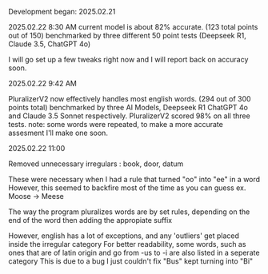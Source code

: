 Development began: 2025.02.21

2025.02.22 8:30 AM current model is about 82% accurate. (123 total points out of 150) benchmarked by three different 50 point tests (Deepseek R1, Claude 3.5, ChatGPT 4o)

I will go set up a few tweaks right now and I will report back on accuracy soon.

2025.02.22 9:42 AM 

PluralizerV2 now effectively handles most english words. (294 out of 300 points total) benchmarked by three AI Models,
Deepseek R1 ChatGPT 4o and Claude 3.5 Sonnet respectively. PluralizerV2 scored 98% on all three tests.
note: some words were repeated, to make a more accurate assesment I'll make one soon.

2025.02.22 11:00

Removed unnecessary irregulars : book, door, datum

These were necessary when I had a rule that turned "oo" into "ee" in a word
However, this seemed to backfire most of the time as you can guess
ex. Moose -> Meese

The way the program pluralizes words are by set rules, depending on the end of the word then adding the appropiate suffix

However, english has a lot of exceptions, and any 'outliers' get placed inside the irregular category
For better readability, some words, such as ones that are of latin origin and go from -us to -i are also listed in a seperate category
This is due to a bug I just couldn't fix
"Bus" kept turning into "Bi"